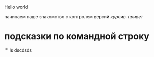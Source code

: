 Hello world

начинаем наше знакомство с контролем версий
*курсив.*
*привет*
# подсказки по командной строку
''' ls
dscdsds
